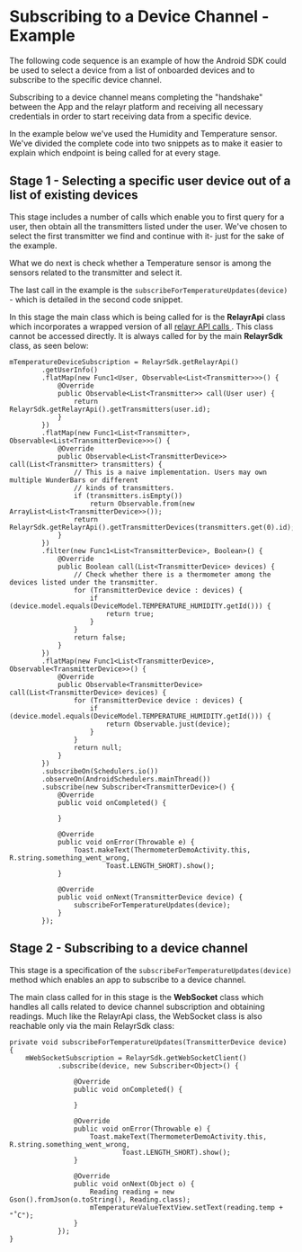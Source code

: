 # Subscribing to a Device Channel - Example

The following code sequence is an example of how the Android SDK could be used to select a device from a list of onboarded devices and to subscribe to the specific device channel. 

Subscribing to a device channel means completing the "handshake" between the App and the relayr platform and receiving all necessary credentials in order to start receiving data from a specific device.

In the example below we've used the Humidity and Temperature sensor.
We've divided the complete code into two snippets as to make it easier to explain which endpoint is being called for at every stage.

## Stage 1 - Selecting a specific user device out of a list of existing devices

This stage includes a number of calls which enable you to first query for a user, then obtain all the transmitters listed under the user. We've chosen to select the first transmitter we find and continue with it- just for the sake of the example. 

What we do next is check whether a Temperature sensor is among the sensors related to the transmitter and select it. 

The last call in the example is the `subscribeForTemperatureUpdates(device)` - which is detailed in the second code snippet.  	

In this stage the main class which is being called for is the **RelayrApi** class which  incorporates a wrapped version of all <a href="https://developer.relayr.io/dashboard/api"> relayr API calls </a>. This class cannot be accessed directly. It is always called for by the main **RelayrSdk** class, as seen below: 

	mTemperatureDeviceSubscription = RelayrSdk.getRelayrApi()
            .getUserInfo()
            .flatMap(new Func1<User, Observable<List<Transmitter>>>() {
                @Override
                public Observable<List<Transmitter>> call(User user) {
                    return RelayrSdk.getRelayrApi().getTransmitters(user.id);
                }
            })
            .flatMap(new Func1<List<Transmitter>, Observable<List<TransmitterDevice>>>() {
                @Override
                public Observable<List<TransmitterDevice>> call(List<Transmitter> transmitters) {
                    // This is a naive implementation. Users may own multiple WunderBars or different
                    // kinds of transmitters.
                    if (transmitters.isEmpty())
                        return Observable.from(new ArrayList<List<TransmitterDevice>>());
                    return RelayrSdk.getRelayrApi().getTransmitterDevices(transmitters.get(0).id);
                }
            })
            .filter(new Func1<List<TransmitterDevice>, Boolean>() {
                @Override
                public Boolean call(List<TransmitterDevice> devices) {
                    // Check whether there is a thermometer among the devices listed under the transmitter.
                    for (TransmitterDevice device : devices) {
                        if (device.model.equals(DeviceModel.TEMPERATURE_HUMIDITY.getId())) {
                            return true;
                        }
                    }
                    return false;
                }
            })
            .flatMap(new Func1<List<TransmitterDevice>, Observable<TransmitterDevice>>() {
                @Override
                public Observable<TransmitterDevice> call(List<TransmitterDevice> devices) {
                    for (TransmitterDevice device : devices) {
                        if (device.model.equals(DeviceModel.TEMPERATURE_HUMIDITY.getId())) {
                            return Observable.just(device);
                        }
                    }
                    return null; 
                }
            })
            .subscribeOn(Schedulers.io())
            .observeOn(AndroidSchedulers.mainThread())
            .subscribe(new Subscriber<TransmitterDevice>() {
                @Override
                public void onCompleted() {

                }

                @Override
                public void onError(Throwable e) {
                    Toast.makeText(ThermometerDemoActivity.this, R.string.something_went_wrong,
                            Toast.LENGTH_SHORT).show();
                }

                @Override
                public void onNext(TransmitterDevice device) {
                    subscribeForTemperatureUpdates(device);
                }
            });

## Stage 2 - Subscribing to a device channel

This stage is a specification of the `subscribeForTemperatureUpdates(device)` method which enables an app to subscribe to a device channel.

The main class called for in this stage is the **WebSocket** class which handles all calls related to device channel subscription and obtaining readings. Much like the RelayrApi class, the WebSocket class is also reachable only via the main RelayrSdk class:

	private void subscribeForTemperatureUpdates(TransmitterDevice device) {
        mWebSocketSubscription = RelayrSdk.getWebSocketClient()
                .subscribe(device, new Subscriber<Object>() {

                    @Override
                    public void onCompleted() {

                    }

                    @Override
                    public void onError(Throwable e) {
                        Toast.makeText(ThermometerDemoActivity.this, R.string.something_went_wrong,
                                Toast.LENGTH_SHORT).show();
                    }

                    @Override
                    public void onNext(Object o) {
                        Reading reading = new Gson().fromJson(o.toString(), Reading.class);
                        mTemperatureValueTextView.setText(reading.temp + "˚C");
                    }
                });
    }

